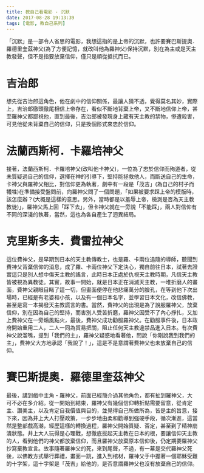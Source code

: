 ```yaml
---
title: 教自己看電影 - 沉默
date: 2017-08-28 19:13:39
tags: [電影, 教自己系列]
---
```


「沉默」是一部令人省思的電影，我想這指的是上帝的沉默，也許要賽巴斯提奧．羅德里奎茲神父(為了方便記憶，就改叫他為羅神父)保持沉默，別在為主或是天主教發聲，但不是指要放棄信仰，僅只是順從抵抗而已。

# 吉治郎

想先從吉治郎這角色，他在劇中的信仰關係，最讓人猜不透，覺得莫名其妙，實際上，吉治郎徹頭徹尾相信上帝存在，看似不斷地背棄上帝，又不斷地信仰上帝，甚至羅神父都鄙視他，直到最後，吉治郎被發現身上藏有天主教的禁物，慘遭殺害，可見他從未背棄自己的信仰，只是換個形式來忠於信仰。

# 法蘭西斯柯．卡羅培神父

接著，法蘭西斯柯．卡羅培神父(改叫他卡神父)，一位為了忠於信仰而殉道者，從未質疑過自己的信仰，選擇在神的引導下，堅持能拯救他人，而斷送自己的生命，卡神父與羅神父相比，對信仰更為執著，劇中有一段是「茂吉」(為自己的村子而犧牲)在準備接受盤問前，向羅神父問了一個問題，「如果被要求踩上帝的模版時，該怎麼辦？(大概是這樣的意思。另外，當時都是以羞辱上帝，檢測是否為天主教教徒)」，羅神父馬上回「踩下去」，但卡神父就在一旁說「不能踩」，兩人對信仰有不同的深淺的執著，當然，這也為各自產生了迥異結局。

# 克里斯多夫．費雷拉神父

這位費神父，是早期到日本的天主教傳教士，也是羅、卡兩位追隨的導師，聽聞到費神父背棄信仰的消息，成了羅、卡兩位神父下定決心，獨自前往日本，試著去證實這只是別人想中傷天主教的謠言，此時日本正處於仇視天主教時期，凡信天主教皆被視為異教徒。其實，故事一開始，就是日本正在消滅天主教，一堆折磨人的畫面，費神父親眼目睹了這一切，但畫面便停在他悲痛萬分的臉孔，在等到他下次出場時，已經是有老婆和小孩，以及有一個日本名字，並學習日本文化，改信佛教，甚至是寫一本揭發天主教謊言的書。當然，費神父的出現是為了說服羅神父，放棄信仰，別在因為自己的堅持，而害別人受苦折磨，羅神父因受不了內心掙扎，又加上費神父在一旁煽風點火，最後，費神父成功勸服羅神父。在勸服事件後，日本政府開始重用二人，二人一同為貿易把關，阻止任何天主教違禁品進入日本。有次費神父說溜嘴，提到「我們的主」，羅神父疑惑地看著他，問說「你剛說我到我們的主」，費神父大方地承認「我說了！」，這是不是意謂著費神父也未放棄自己的信仰。

# 賽巴斯提奧．羅德里奎茲神父

最後，講到戲中主角 - 羅神父，前面已經簡介過其他角色，都有扯到羅神父，大可不必在多介紹。從一開始到結束，羅神父有幾個信仰轉折點需要留意，從肯定主、讚美主，以及肯定自我價值與目的，並覺得自己所做所為，皆是主的旨意，接下來，因為井上大人打壓政策，一步步地由柔和勸導到強硬手段，循次漸進，這當然是整部戲高潮，經歷這樣的轉換過程，羅神父開始質疑、否定，甚至到了精神崩潰狀態。井上大人玩得是心理戰，想徹底拔起天主教在日本的根，要讓信仰天主教的人，看到他們的神父都放棄信仰，而且羅神父放棄原本信仰後，仍定期要羅神父抄寫棄教宣言。故事隨著羅神父的死，來到尾聲，不過，有一幕是交代羅神父死後，以佛教方式舉行葬禮，畫面一跳，進入到棺材，羅神父手中握著一個耶穌受難的十字架，這十字架是「茂吉」給他的，是否意謂羅神父也沒有放棄自己的信仰。
